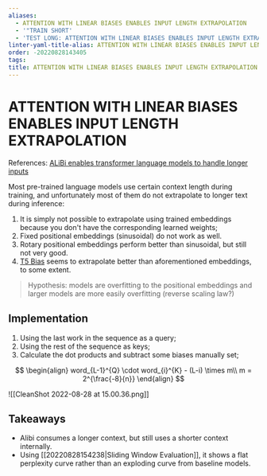 ```yaml
---
aliases:
  - ATTENTION WITH LINEAR BIASES ENABLES INPUT LENGTH EXTRAPOLATION
  - '"TRAIN SHORT'
  - 'TEST LONG: ATTENTION WITH LINEAR BIASES ENABLES INPUT LENGTH EXTRAPOLATION"'
linter-yaml-title-alias: ATTENTION WITH LINEAR BIASES ENABLES INPUT LENGTH EXTRAPOLATION
order: -20220828143405
tags: 
title: ATTENTION WITH LINEAR BIASES ENABLES INPUT LENGTH EXTRAPOLATION
---
```


# ATTENTION WITH LINEAR BIASES ENABLES INPUT LENGTH EXTRAPOLATION

References: [ALiBi enables transformer language models to handle longer inputs](https://www.youtube.com/watch?v=Pp61ShI9VGc)

Most pre-trained language models use certain context length during training, and unfortunately most of them do not extrapolate to longer text during inference:

1. It is simply not possible to extrapolate using trained embeddings because you don't have the corresponding learned weights;
2. Fixed positional embeddings (sinusoidal) do not work as well.
3. Rotary positional embeddings perform better than sinusoidal, but still not very good.
4. [T5 Bias](TODO) seems to extrapolate better than aforementioned embeddings, to some extent.

> Hypothesis: models are overfitting to the positional embeddings and larger models are more easily overfitting (reverse scaling law?)

## Implementation

1. Using the last work in the sequence as a query;
2. Using the rest of the sequence as keys;
3. Calculate the dot products and subtract some biases manually set;

$$
\begin{align}
word_{L-1}^{Q} \cdot word_{i}^{K} - (L-i) \times m\\
m = 2^{\frac{-8}{n}}
\end{align}
$$

![[CleanShot 2022-08-28 at 15.00.36.png]]

## Takeaways

- Alibi consumes a longer context, but still uses a shorter context internally.
- Using [[20220828154238|Sliding Window Evaluation]], it shows a flat perplexity curve rather than an exploding curve from baseline models.